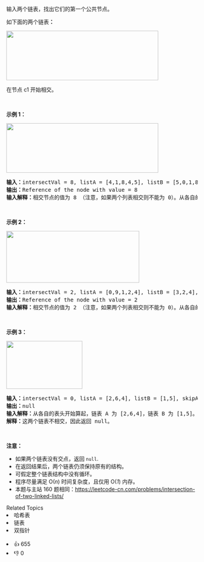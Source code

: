 <p>输入两个链表，找出它们的第一个公共节点。</p>

<p>如下面的两个链表<strong>：</strong></p>

<p><a href="https://assets.leetcode-cn.com/aliyun-lc-upload/uploads/2018/12/14/160_statement.png" target="_blank"><img alt="" src="https://assets.leetcode-cn.com/aliyun-lc-upload/uploads/2018/12/14/160_statement.png" style="height: 130px; width: 400px;" /></a></p>

<p>在节点 c1 开始相交。</p>

<p>&nbsp;</p>

<p><strong>示例 1：</strong></p>

<p><a href="https://assets.leetcode.com/uploads/2018/12/13/160_example_1.png" target="_blank"><img alt="" src="https://assets.leetcode-cn.com/aliyun-lc-upload/uploads/2018/12/14/160_example_1.png" style="height: 130px; width: 400px;" /></a></p>

<pre><strong>输入：</strong>intersectVal = 8, listA = [4,1,8,4,5], listB = [5,0,1,8,4,5], skipA = 2, skipB = 3
<strong>输出：</strong>Reference of the node with value = 8
<strong>输入解释：</strong>相交节点的值为 8 （注意，如果两个列表相交则不能为 0）。从各自的表头开始算起，链表 A 为 [4,1,8,4,5]，链表 B 为 [5,0,1,8,4,5]。在 A 中，相交节点前有 2 个节点；在 B 中，相交节点前有 3 个节点。
</pre>

<p>&nbsp;</p>

<p><strong>示例&nbsp;2：</strong></p>

<p><a href="https://assets.leetcode.com/uploads/2018/12/13/160_example_2.png" target="_blank"><img alt="" src="https://assets.leetcode-cn.com/aliyun-lc-upload/uploads/2018/12/14/160_example_2.png" style="height: 136px; width: 350px;" /></a></p>

<pre><strong>输入：</strong>intersectVal&nbsp;= 2, listA = [0,9,1,2,4], listB = [3,2,4], skipA = 3, skipB = 1
<strong>输出：</strong>Reference of the node with value = 2
<strong>输入解释：</strong>相交节点的值为 2 （注意，如果两个列表相交则不能为 0）。从各自的表头开始算起，链表 A 为 [0,9,1,2,4]，链表 B 为 [3,2,4]。在 A 中，相交节点前有 3 个节点；在 B 中，相交节点前有 1 个节点。
</pre>

<p>&nbsp;</p>

<p><strong>示例&nbsp;3：</strong></p>

<p><a href="https://assets.leetcode.com/uploads/2018/12/13/160_example_3.png" target="_blank"><img alt="" src="https://assets.leetcode-cn.com/aliyun-lc-upload/uploads/2018/12/14/160_example_3.png" style="height: 126px; width: 200px;" /></a></p>

<pre><strong>输入：</strong>intersectVal = 0, listA = [2,6,4], listB = [1,5], skipA = 3, skipB = 2
<strong>输出：</strong>null
<strong>输入解释：</strong>从各自的表头开始算起，链表 A 为 [2,6,4]，链表 B 为 [1,5]。由于这两个链表不相交，所以 intersectVal 必须为 0，而 skipA 和 skipB 可以是任意值。
<strong>解释：</strong>这两个链表不相交，因此返回 null。
</pre>

<p>&nbsp;</p>

<p><strong>注意：</strong></p>

<ul> 
 <li>如果两个链表没有交点，返回 <code>null</code>.</li> 
 <li>在返回结果后，两个链表仍须保持原有的结构。</li> 
 <li>可假定整个链表结构中没有循环。</li> 
 <li>程序尽量满足 O(<em>n</em>) 时间复杂度，且仅用 O(<em>1</em>) 内存。</li> 
 <li>本题与主站 160 题相同：<a href="https://leetcode-cn.com/problems/intersection-of-two-linked-lists/">https://leetcode-cn.com/problems/intersection-of-two-linked-lists/</a></li> 
</ul>

<div><div>Related Topics</div><div><li>哈希表</li><li>链表</li><li>双指针</li></div></div><br><div><li>👍 655</li><li>👎 0</li></div>
